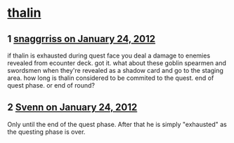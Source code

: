 # [thalin](https://community.fantasyflightgames.com/topic/59450-thalin/)

## 1 [snaggrriss on January 24, 2012](https://community.fantasyflightgames.com/topic/59450-thalin/?do=findComment&comment=584019)

if thalin is exhausted during quest face you deal a damage to enemies revealed from ecounter deck. got it. what about these goblin spearmen and swordsmen when they're revealed as a shadow card and go to the staging area. how long is thalin considered to be commited to the quest. end of quest phase. or end of round?

## 2 [Svenn on January 24, 2012](https://community.fantasyflightgames.com/topic/59450-thalin/?do=findComment&comment=584026)

Only until the end of the quest phase. After that he is simply "exhausted" as the questing phase is over.

